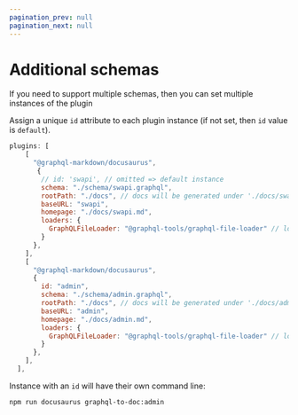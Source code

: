```yaml
---
pagination_prev: null
pagination_next: null
---
```


# Additional schemas

If you need to support multiple schemas, then you can set multiple instances of the plugin

Assign a unique `id` attribute to each plugin instance (if not set, then `id` value is `default`).

```js {15 }
plugins: [
    [
      "@graphql-markdown/docusaurus",
       {
        // id: 'swapi', // omitted => default instance
        schema: "./schema/swapi.graphql",
        rootPath: "./docs", // docs will be generated under './docs/swapi' (rootPath/baseURL)
        baseURL: "swapi",
        homepage: "./docs/swapi.md",
        loaders: {
          GraphQLFileLoader: "@graphql-tools/graphql-file-loader" // local file schema
        }
      },
    ],
    [
      "@graphql-markdown/docusaurus",
      {
        id: "admin",
        schema: "./schema/admin.graphql",
        rootPath: "./docs", // docs will be generated under './docs/admin' (rootPath/baseURL)
        baseURL: "admin",
        homepage: "./docs/admin.md",
        loaders: {
          GraphQLFileLoader: "@graphql-tools/graphql-file-loader" // local file schema
        }
      },
    ],
  ],
```

Instance with an `id` will have their own command line:

```shell
npm run docusaurus graphql-to-doc:admin
```
